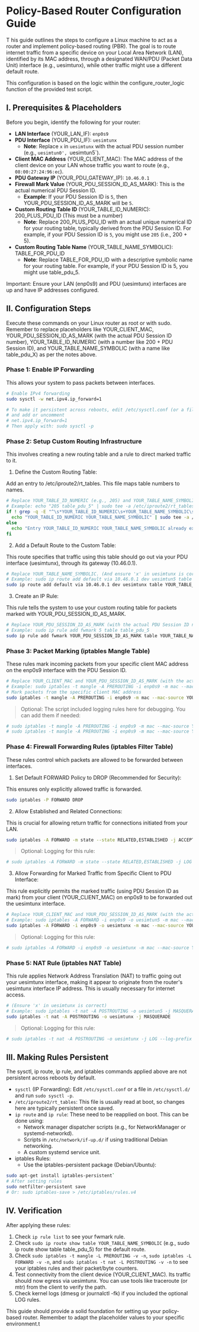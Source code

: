 # Policy-Based Router Configuration Guide
T
his guide outlines the steps to configure a Linux machine to act as a router and implement policy-based routing (PBR). The goal is to route internet traffic from a specific device on your Local Area Network (LAN), identified by its MAC address, through a designated WAN/PDU (Packet Data Unit) interface (e.g., uesimtunx), while other traffic might use a different default route.

This configuration is based on the logic within the configure_router_logic function of the provided test script.

## I. Prerequisites & Placeholders

Before you begin, identify the following for your router:
- **LAN Interface** (YOUR_LAN_IF): `enp0s9`
- **PDU Interface** (YOUR_PDU_IF): `uesimtunx`
  - **Note**: Replace `x` in `uesimtunx` with the actual PDU session number (e.g., `uesimtun0', `uesimtun5`).
- **Client MAC Address** (YOUR_CLIENT_MAC): The MAC address of the client device on your LAN whose traffic you want to route (e.g., `08:00:27:24:96:ec`).
- **PDU Gateway IP** (YOUR_PDU_GATEWAY_IP): `10.46.0.1`
- **Firewall Mark Value** (YOUR_PDU_SESSION_ID_AS_MARK): This is the actual numerical PDU Session ID.
  - **Example**: If your PDU Session ID is `5`, then YOUR_PDU_SESSION_ID_AS_MARK will be `5`.
- **Custom Routing Table ID** (YOUR_TABLE_ID_NUMERIC): 200_PLUS_PDU_ID (This must be a number)
  - **Note**: Replace 200_PLUS_PDU_ID with an actual unique numerical ID for your routing table, typically derived from the PDU Session ID. For example, if your PDU Session ID is `5`, you might use `205` (i.e., 200 + 5).
- **Custom Routing Table Name** (YOUR_TABLE_NAME_SYMBOLIC): TABLE_FOR_PDU_ID
  - **Note**: Replace TABLE_FOR_PDU_ID with a descriptive symbolic name for your routing table. For example, if your PDU Session ID is 5, you might use table_pdu_5.

Important: Ensure your LAN (enp0s9) and PDU (uesimtunx) interfaces are up and have IP addresses configured.

## II. Configuration Steps
Execute these commands on your Linux router as root or with sudo. Remember to replace placeholders like YOUR_CLIENT_MAC, YOUR_PDU_SESSION_ID_AS_MARK (with the actual PDU Session ID number), YOUR_TABLE_ID_NUMERIC (with a number like 200 + PDU Session ID), and YOUR_TABLE_NAME_SYMBOLIC (with a name like table_pdu_X) as per the notes above.

### Phase 1: Enable IP Forwarding
This allows your system to pass packets between interfaces.

```bash
# Enable IPv4 forwarding
sudo sysctl -w net.ipv4.ip_forward=1

# To make it persistent across reboots, edit /etc/sysctl.conf (or a file in /etc/sysctl.d/)
# and add or uncomment
# net.ipv4.ip_forward=1
# Then apply with: sudo sysctl -p
```

### Phase 2: Setup Custom Routing Infrastructure

This involves creating a new routing table and a rule to direct marked traffic to it.

1. Define the Custom Routing Table:

Add an entry to /etc/iproute2/rt_tables. This file maps table numbers to names.

```bash
# Replace YOUR_TABLE_ID_NUMERIC (e.g., 205) and YOUR_TABLE_NAME_SYMBOLIC (e.g., table_pdu_5)
# Example: echo "205 table_pdu_5" | sudo tee -a /etc/iproute2/rt_tables
if ! grep -q -E "^\s*YOUR_TABLE_ID_NUMERIC\s+YOUR_TABLE_NAME_SYMBOLIC\s*$" /etc/iproute2/rt_tables; then
  echo "YOUR_TABLE_ID_NUMERIC YOUR_TABLE_NAME_SYMBOLIC" | sudo tee -a /etc/iproute2/rt_tables
else
  echo "Entry YOUR_TABLE_ID_NUMERIC YOUR_TABLE_NAME_SYMBOLIC already exists in /etc/iproute2/rt_tables."
fi
```

2. Add a Default Route to the Custom Table:

This route specifies that traffic using this table should go out via your PDU interface (uesimtunx), through its gateway (10.46.0.1).

```bash
# Replace YOUR_TABLE_NAME_SYMBOLIC. (And ensure 'x' in uesimtunx is correct)
# Example: sudo ip route add default via 10.46.0.1 dev uesimtun5 table table_pdu_5
sudo ip route add default via 10.46.0.1 dev uesimtunx table YOUR_TABLE_NAME_SYMBOLIC
```

3. Create an IP Rule:

This rule tells the system to use your custom routing table for packets marked with YOUR_PDU_SESSION_ID_AS_MARK.

```bash
# Replace YOUR_PDU_SESSION_ID_AS_MARK (with the actual PDU Session ID number) and YOUR_TABLE_NAME_SYMBOLIC
# Example: sudo ip rule add fwmark 5 table table_pdu_5
sudo ip rule add fwmark YOUR_PDU_SESSION_ID_AS_MARK table YOUR_TABLE_NAME_SYMBOLIC
```

### Phase 3: Packet Marking (iptables Mangle Table)

These rules mark incoming packets from your specific client MAC address on the enp0s9 interface with the PDU Session ID.

```bash
# Replace YOUR_CLIENT_MAC and YOUR_PDU_SESSION_ID_AS_MARK (with the actual PDU Session ID number)
# Example: sudo iptables -t mangle -A PREROUTING -i enp0s9 -m mac --mac-source 08:00:27:24:96:ec -j MARK --set-mark 5
# Mark packets from the specific client MAC address
sudo iptables -t mangle -A PREROUTING -i enp0s9 -m mac --mac-source YOUR_CLIENT_MAC -j MARK --set-mark YOUR_PDU_SESSION_ID_AS_MARK
```

> Optional: The script included logging rules here for debugging. You can add them if needed:

```bash
# sudo iptables -t mangle -A PREROUTING -i enp0s9 -m mac --mac-source YOUR_CLIENT_MAC -j LOG --log-prefix "MANGLE_PRE_PBR: " --log-level 4
# sudo iptables -t mangle -A PREROUTING -i enp0s9 -m mac --mac-source YOUR_CLIENT_MAC -m mark --mark YOUR_PDU_SESSION_ID_AS_MARK -j LOG --log-prefix "MANGLE_POST_PBR: " --log-level 4
```

### Phase 4: Firewall Forwarding Rules (iptables Filter Table)

These rules control which packets are allowed to be forwarded between interfaces.

1. Set Default FORWARD Policy to DROP (Recommended for Security):

This ensures only explicitly allowed traffic is forwarded.

```bash
sudo iptables -P FORWARD DROP
```

2. Allow Established and Related Connections:

This is crucial for allowing return traffic for connections initiated from your LAN.

```bash
sudo iptables -A FORWARD -m state --state RELATED,ESTABLISHED -j ACCEPT
```

> Optional: Logging for this rule:

```bash
# sudo iptables -A FORWARD -m state --state RELATED,ESTABLISHED -j LOG --log-prefix "FORWARD_REL_EST_PBR: " --log-level 4
```

3. Allow Forwarding for Marked Traffic from Specific Client to PDU Interface:

This rule explicitly permits the marked traffic (using PDU Session ID as mark) from your client (YOUR_CLIENT_MAC) on enp0s9 to be forwarded out the uesimtunx interface.

```bash
# Replace YOUR_CLIENT_MAC and YOUR_PDU_SESSION_ID_AS_MARK (with the actual PDU Session ID number). (And ensure 'x' in uesimtunx is correct)
# Example: sudo iptables -A FORWARD -i enp0s9 -o uesimtun5 -m mac --mac-source 08:00:27:24:96:ec -m mark --mark 5 -j ACCEPT
sudo iptables -A FORWARD -i enp0s9 -o uesimtunx -m mac --mac-source YOUR_CLIENT_MAC -m mark --mark YOUR_PDU_SESSION_ID_AS_MARK -j ACCEPT
```

> Optional: Logging for this rule:

```bash
# sudo iptables -A FORWARD -i enp0s9 -o uesimtunx -m mac --mac-source YOUR_CLIENT_MAC -m mark --mark YOUR_PDU_SESSION_ID_AS_MARK -j LOG --log-prefix "FORWARD_SPECIFIC_PBR: " --log-level 4
```

### Phase 5: NAT Rule (iptables NAT Table)

This rule applies Network Address Translation (NAT) to traffic going out your uesimtunx interface, making it appear to originate from the router's uesimtunx interface IP address. This is usually necessary for internet access.

```bash
# (Ensure 'x' in uesimtunx is correct)
# Example: sudo iptables -t nat -A POSTROUTING -o uesimtun5 -j MASQUERADE
sudo iptables -t nat -A POSTROUTING -o uesimtunx -j MASQUERADE
```

> Optional: Logging for this rule:

```bash
# sudo iptables -t nat -A POSTROUTING -o uesimtunx -j LOG --log-prefix "NAT_PRE_MASQ_PBR: " --log-level 4
```

## III. Making Rules Persistent

The sysctl, ip route, ip rule, and iptables commands applied above are not persistent across reboots by default.

- `sysctl` (IP Forwarding): Edit `/etc/sysctl.conf` or a file in `/etc/sysctl.d/` and run `sudo sysctl -p`.
- `/etc/iproute2/rt_tables`: This file is usually read at boot, so changes here are typically persistent once saved.
- `ip route` and `ip rule`: These need to be reapplied on boot. This can be done using:
  - Network manager dispatcher scripts (e.g., for NetworkManager or systemd-networkd).
  - Scripts in `/etc/network/if-up.d/` if using traditional Debian networking.
  - A custom systemd service unit.
- iptables Rules:
  - Use the iptables-persistent package (Debian/Ubuntu):

```bash  
sudo apt-get install iptables-persistent`
# After setting rules
sudo netfilter-persistent save
# Or: sudo iptables-save > /etc/iptables/rules.v4
```

## IV. Verification

After applying these rules:

1. Check `ip rule list` to see your fwmark rule.
2. Check `sudo ip route show table YOUR_TABLE_NAME_SYMBOLIC` (e.g., sudo ip route show table table_pdu_5) for the default route.
3. Check `sudo iptables -t mangle -L PREROUTING -v -n`, `sudo iptables -L FORWARD -v -n`, and `sudo iptables -t nat -L POSTROUTING -v -n` to see your iptables rules and their packet/byte counters.
4. Test connectivity from the client device (YOUR_CLIENT_MAC). Its traffic should now egress via uesimtunx. You can use tools like traceroute (or mtr) from the client to verify the path.
5. Check kernel logs (dmesg or journalctl -fk) if you included the optional LOG rules.

This guide should provide a solid foundation for setting up your policy-based router. Remember to adapt the placeholder values to your specific environment.t

